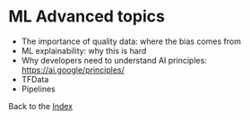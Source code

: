 # ML Advanced topics
  * The importance of quality data: where the bias comes from
  * ML explainability: why this is hard
  * Why developers need to understand AI principles: https://ai.google/principles/
  * TFData
  * Pipelines


Back to the [Index](../README.md)